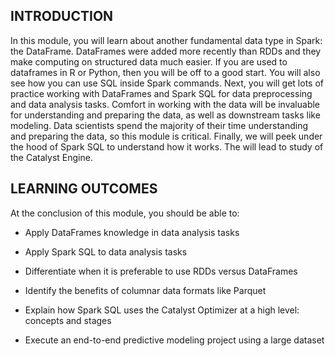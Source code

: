 ## INTRODUCTION

In this module, you will learn about another fundamental data type in Spark: the DataFrame. DataFrames were added more recently than RDDs and they make computing on structured data much easier. If you are used to dataframes in R or Python, then you will be off to a good start. You will also see how you can use SQL inside Spark commands. Next, you will get lots of practice working with DataFrames and Spark SQL for data preprocessing and data analysis tasks. Comfort in working with the data will be invaluable for understanding and preparing the data, as well as downstream tasks like modeling. Data scientists spend the majority of their time understanding and preparing the data, so this module is critical. Finally, we will peek under the hood of Spark SQL to understand how it works. The will lead to study of the Catalyst Engine.
 
## LEARNING OUTCOMES

At the conclusion of this module, you should be able to:

- Apply DataFrames knowledge in data analysis tasks

- Apply Spark SQL to data analysis tasks

- Differentiate when it is preferable to use RDDs versus DataFrames

- Identify the benefits of columnar data formats like Parquet

- Explain how Spark SQL uses the Catalyst Optimizer at a high level: concepts and stages

- Execute an end-to-end predictive modeling project using a large dataset

